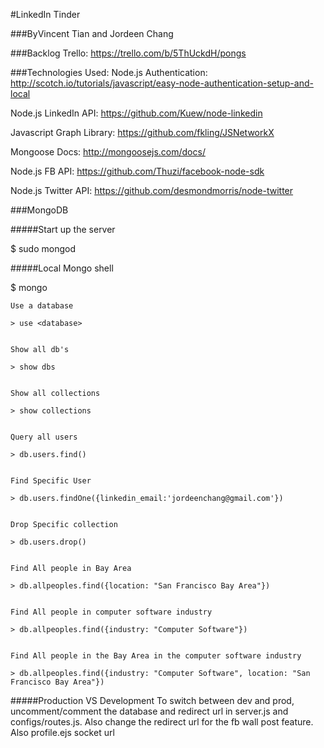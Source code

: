 #LinkedIn Tinder

###ByVincent Tian and Jordeen Chang

###Backlog
Trello: https://trello.com/b/5ThUckdH/pongs

###Technologies Used:
Node.js Authentication:
http://scotch.io/tutorials/javascript/easy-node-authentication-setup-and-local

Node.js LinkedIn API:
https://github.com/Kuew/node-linkedin

Javascript Graph Library:
https://github.com/fkling/JSNetworkX

Mongoose Docs:
http://mongoosejs.com/docs/

Node.js FB API:
https://github.com/Thuzi/facebook-node-sdk

Node.js Twitter API:
https://github.com/desmondmorris/node-twitter

###MongoDB


#####Start up the server

$ sudo mongod

#####Local Mongo shell

$ mongo


	Use a database

	> use <database>


	Show all db's

	> show dbs


	Show all collections

	> show collections


	Query all users

	> db.users.find()


	Find Specific User

	> db.users.findOne({linkedin_email:'jordeenchang@gmail.com'})


	Drop Specific collection

	> db.users.drop()


	Find All people in Bay Area

	> db.allpeoples.find({location: "San Francisco Bay Area"})


	Find All people in computer software industry

	> db.allpeoples.find({industry: "Computer Software"})


	Find All people in the Bay Area in the computer software industry

	> db.allpeoples.find({industry: "Computer Software", location: "San Francisco Bay Area"})

#####Production VS Development
To switch between dev and prod, uncomment/comment the database and redirect url in server.js and configs/routes.js. 
Also change the redirect url for the fb wall post feature. 
Also profile.ejs socket url
